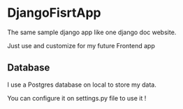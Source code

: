 # DjangoFisrtApp
The same sample django app like one django doc website.

Just use and customize for my future Frontend app

## Database
I use a Postgres database on local to store my data.

You can configure it on settings.py file to use it !

